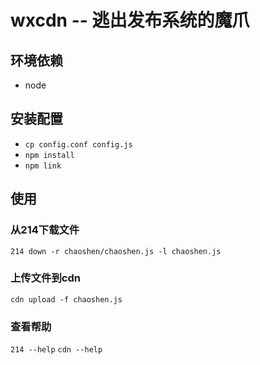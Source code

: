 # wxcdn -- 逃出发布系统的魔爪

## 环境依赖
- node

## 安装配置
- `cp config.conf config.js`
- `npm install`
- `npm link`

## 使用
### 从214下载文件
`214 down -r chaoshen/chaoshen.js -l chaoshen.js`

### 上传文件到cdn
`cdn upload -f chaoshen.js`

### 查看帮助
`214 --help`
`cdn --help`
